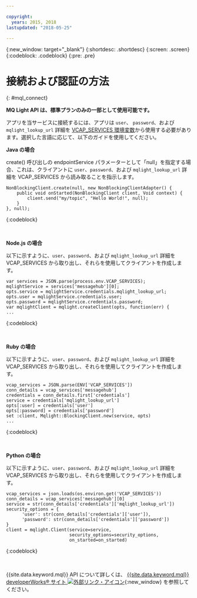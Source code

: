 ```yaml
---

copyright:
  years: 2015, 2018
lastupdated: "2018-05-25"

---
```


{:new_window: target="_blank"}
{:shortdesc: .shortdesc}
{:screen: .screen}
{:codeblock: .codeblock}
{:pre: .pre}

# 接続および認証の方法
{: #mql_connect}

**MQ Light API は、標準プランのみの一部として使用可能です。**
<br/>

アプリを当サービスに接続するには、アプリは <code>user</code>、
<code>password</code>、および <code>mqlight_lookup_url</code> 詳細を [VCAP_SERVICES 環境変数](/docs/services/EventStreams/eventstreams127.html)から使用する必要があります。選択した言語に応じて、以下のガイドを使用してください。

**Java の場合**

create() 呼び出しの endpointService パラメーターとして「null」を指定する場合、これは、クライアントに <code>user</code>、<code>password</code>、および
<code>mqlight_lookup_url</code> 詳細を VCAP_SERVICES から読み取ることを指示します。

<pre>
<code>NonBlockingClient.create(null, new NonBlockingClientAdapter<Void>() {
    public void onStarted(NonBlockingClient client, Void context) {
        client.send("my/topic", "Hello World!", null);
    }
}, null);</code>
</pre>
{:codeblock}

<br>

**Node.js の場合**

以下に示すように、<code>user</code>、<code>password</code>、および 
<code>mqlight_lookup_url</code> 詳細を VCAP_SERVICES から取り出し、それらを使用してクライアントを作成します。

<pre>
<code>var services = JSON.parse(process.env.VCAP_SERVICES);
mqlightService = services['messagehub'][0];
opts.service = mqlightService.credentials.mqlight_lookup_url;
opts.user = mqlightService.credentials.user;
opts.password = mqlightService.credentials.password;
var mqlightClient = mqlight.createClient(opts, function(err) {
...</code>
</pre>
{:codeblock}

<br>

**Ruby の場合**

以下に示すように、<code>user</code>、<code>password</code>、および 
<code>mqlight_lookup_url</code> 詳細を VCAP_SERVICES から取り出し、それらを使用してクライアントを作成します。
<pre>
<code>vcap_services = JSON.parse(ENV['VCAP_SERVICES'])
conn_details = vcap_services['messagehub']
credentials = conn_details.first['credentials']
service = credentials['mqlight_lookup_url']
opts[:user] = credentials['user']
opts[:password] = credentials['password']
set :client, Mqlight::BlockingClient.new(service, opts)
...</code>
</pre>
{:codeblock}

<br>

**Python の場合**

以下に示すように、<code>user</code>、<code>password</code>、および 
<code>mqlight_lookup_url</code> 詳細を VCAP_SERVICES から取り出し、それらを使用してクライアントを作成します。
<pre>
<code>vcap_services = json.loads(os.environ.get('VCAP_SERVICES'))
conn_details = vcap_services['messagehub'][0]
service = str(conn_details['credentials']['mqlight_lookup_url'])
security_options = {
      'user': str(conn_details['credentials']['user']),
      'password': str(conn_details['credentials']['password'])
}
client = mqlight.Client(service=service, 
                        security_options=security_options,
                        on_started=on_started)</code>
</pre>
{:codeblock}

<br>

{{site.data.keyword.mql}} API について詳しくは、
[{{site.data.keyword.mql}} developerWorks&reg; サイト ![外部リンク・アイコン](../../icons/launch-glyph.svg "外部リンク・アイコン")](https://developer.ibm.com/messaging/mq-light/){:new_window} を参照してください。
